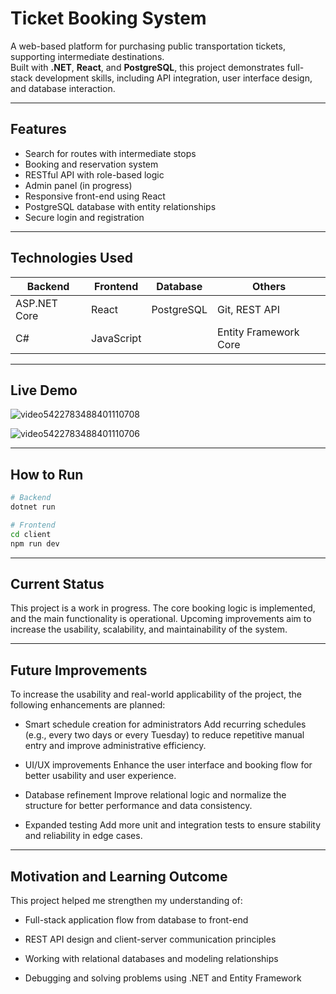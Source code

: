 # Ticket Booking System

A web-based platform for purchasing public transportation tickets, supporting intermediate destinations.  
Built with **.NET**, **React**, and **PostgreSQL**, this project demonstrates full-stack development skills, including API integration, user interface design, and database interaction.

---

## Features

- Search for routes with intermediate stops  
- Booking and reservation system  
- RESTful API with role-based logic  
- Admin panel (in progress)  
- Responsive front-end using React  
- PostgreSQL database with entity relationships  
- Secure login and registration  

---

## Technologies Used

| Backend        | Frontend | Database    | Others                     |
|----------------|----------|-------------|----------------------------|
| ASP.NET Core   | React    | PostgreSQL  | Git, REST API              |
| C#             | JavaScript |           | Entity Framework Core      |

---

## Live Demo

![video5422783488401110708](https://github.com/user-attachments/assets/cabdb88e-555f-49d1-a967-6a2c17adecbc)

![video5422783488401110706](https://github.com/user-attachments/assets/1e330bae-a127-4cea-9f2c-e0a0e7114827)


---

## How to Run

```bash
# Backend
dotnet run
```
```bash
# Frontend
cd client
npm run dev
```

---

## Current Status
This project is a work in progress. The core booking logic is implemented, and the main functionality is operational. Upcoming improvements aim to increase the usability, scalability, and maintainability of the system.


---

## Future Improvements
To increase the usability and real-world applicability of the project, the following enhancements are planned:

+ Smart schedule creation for administrators
Add recurring schedules (e.g., every two days or every Tuesday) to reduce repetitive manual entry and improve administrative efficiency.

+ UI/UX improvements
Enhance the user interface and booking flow for better usability and user experience.

+ Database refinement
Improve relational logic and normalize the structure for better performance and data consistency.

+ Expanded testing
Add more unit and integration tests to ensure stability and reliability in edge cases.


---

## Motivation and Learning Outcome
This project helped me strengthen my understanding of:

+ Full-stack application flow from database to front-end

+ REST API design and client-server communication principles

+ Working with relational databases and modeling relationships

+ Debugging and solving problems using .NET and Entity Framework
